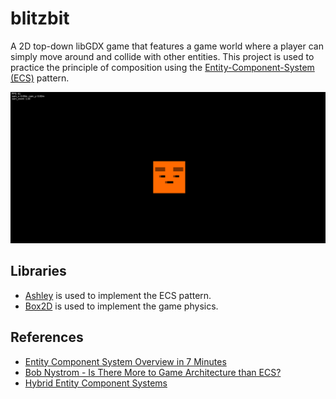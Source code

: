 # blitzbit
A 2D top-down libGDX game that features a game world where a player can simply move around and collide with other entities. This project is used to practice the principle of composition using the [Entity-Component-System (ECS)](https://en.wikipedia.org/wiki/Entity_component_system) pattern.

![screen-capture](docs/screen-capture.gif)

## Libraries
- [Ashley](https://github.com/libgdx/ashley) is used to implement the ECS pattern.
- [Box2D](https://libgdx.com/wiki/extensions/physics/box2d) is used to implement the game physics.

## References
- [Entity Component System Overview in 7 Minutes](https://www.youtube.com/watch?v=2rW7ALyHaas)
- [Bob Nystrom - Is There More to Game Architecture than ECS?](https://www.youtube.com/watch?v=JxI3Eu5DPwE)
- [Hybrid Entity Component Systems](https://littlegames.dev/posts/entity-component-systems/)
